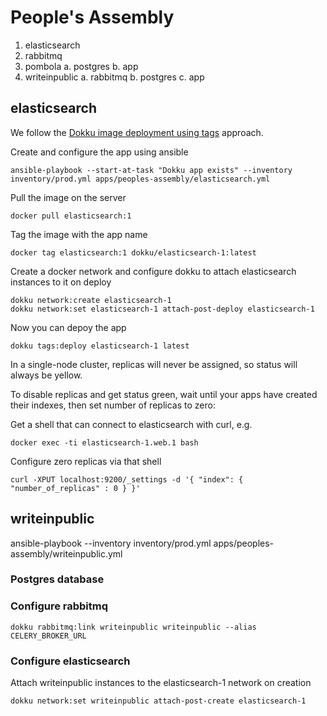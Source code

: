 People's Assembly
=================

1. elasticsearch
2. rabbitmq
3. pombola
  a. postgres
  b. app
4. writeinpublic
  a. rabbitmq
  b. postgres
  c. app


elasticsearch
-------------

We follow the [Dokku image deployment using tags](http://dokku.viewdocs.io/dokku/deployment/methods/images/#deploying-from-a-docker-registry) approach.

Create and configure the app using ansible

    ansible-playbook --start-at-task "Dokku app exists" --inventory inventory/prod.yml apps/peoples-assembly/elasticsearch.yml

Pull the image on the server

    docker pull elasticsearch:1

Tag the image with the app name

    docker tag elasticsearch:1 dokku/elasticsearch-1:latest

Create a docker network and configure dokku to attach elasticsearch instances to it on deploy

    dokku network:create elasticsearch-1
    dokku network:set elasticsearch-1 attach-post-deploy elasticsearch-1

Now you can depoy the app

    dokku tags:deploy elasticsearch-1 latest

In a single-node cluster, replicas will never be assigned, so status will always be yellow.

To disable replicas and get status green, wait until your apps have created their indexes, then set number of replicas to zero:

Get a shell that can connect to elasticsearch with curl, e.g.

    docker exec -ti elasticsearch-1.web.1 bash

Configure zero replicas via that shell

    curl -XPUT localhost:9200/_settings -d '{ "index": { "number_of_replicas" : 0 } }'


writeinpublic
-------------

ansible-playbook --inventory inventory/prod.yml apps/peoples-assembly/writeinpublic.yml


### Postgres database



### Configure rabbitmq

    dokku rabbitmq:link writeinpublic writeinpublic --alias CELERY_BROKER_URL


### Configure elasticsearch

Attach writeinpublic instances to the elasticsearch-1 network on creation

    dokku network:set writeinpublic attach-post-create elasticsearch-1